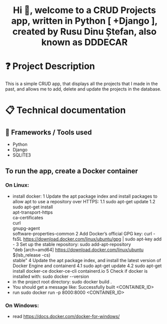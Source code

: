 <h1 align="center">Hi 👋, welcome to a CRUD Projects app, written in Python [ +Django ], created by Rusu Dinu Ștefan, also known as DDDECAR</h1>

# ❓ Project Description

This is a simple CRUD app, that displays all the projects that I made in the past, and allows me to add, delete and
update the projects in the database.

# 📋 Technical documentation

## 🧰 Frameworks / Tools used

* Python
* Django
* SQLITE3

## To run the app, create a Docker container 
### On Linux: 
* install docker: 
  1 Update the apt package index and install packages to allow apt to use a repository over HTTPS:
    1.1 sudo apt-get update
    1.2 sudo apt-get install \
    apt-transport-https \
    ca-certificates \
    curl \
    gnupg-agent \
    software-properties-common
  2 Add Docker’s official GPG key: curl -fsSL https://download.docker.com/linux/ubuntu/gpg | sudo apt-key add -
  3 Set up the stable repository: sudo add-apt-repository \
   "deb [arch=amd64] https://download.docker.com/linux/ubuntu \
   $(lsb_release -cs) \
   stable"
  4 Update the apt package index, and install the latest version of Docker Engine and containerd
    4.1 sudo apt-get update
    4.2 sudo apt-get install docker-ce docker-ce-cli containerd.io
  5 Check if docker is installed with: sudo docker --version 
* in the project root directory: sudo docker build .
* You should get a message like: Successfully built <CONTAINER_ID>
* run sudo docker run -p 8000:8000 <CONTAINER_ID>

### On Windows:
* read https://docs.docker.com/docker-for-windows/
